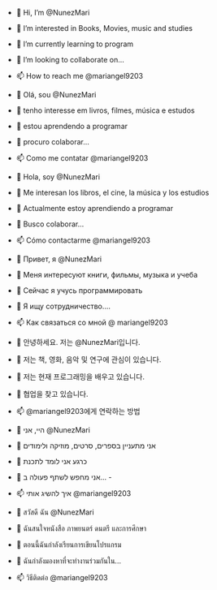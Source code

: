 - 👋 Hi, I’m @NunezMari
- 👀 I’m interested in Books, Movies, music and studies
- 🌱 I’m currently learning to program
- 💞️ I’m looking to collaborate on...
- 📫 How to reach me @mariangel9203

- 👋 Olá, sou @NunezMari
- 👀 tenho interesse em livros, filmes, música e estudos
- 🌱 estou aprendendo a programar
- 💞️ procuro colaborar...
- 📫 Como me contatar @mariangel9203

- 👋 Hola, soy @NunezMari
- 👀 Me interesan los libros, el cine, la música y los estudios
- 🌱 Actualmente estoy aprendiendo a programar
- 💞️ Busco colaborar...
- 📫 Cómo contactarme @mariangel9203

- 👋 Привет, я @NunezMari 
- 👀 Меня интересуют книги, фильмы, музыка и учеба
- 🌱 Сейчас я учусь программировать 
- 💞️ Я ищу сотрудничество....
- 📫 Как связаться со мной @ mariangel9203

- 👋 안녕하세요. 저는 @NunezMari입니다. 
- 👀 저는 책, 영화, 음악 및 연구에 관심이 있습니다.
- 🌱 저는 현재 프로그래밍을 배우고 있습니다. 
- 💞️ 협업을 찾고 있습니다.
- 📫 @mariangel9203에게 연락하는 방법

- 👋 היי, אני @NunezMari 
- 👀 אני מתעניין בספרים, סרטים, מוזיקה ולימודים
- 🌱 כרגע אני לומד לתכנת 
- 💞️ אני מחפש לשתף פעולה ב... -
- 📫 איך להשיג אותי @mariangel9203


- 👋 สวัสดี ฉัน @NunezMari 
- 👀 ฉันสนใจหนังสือ ภาพยนตร์ ดนตรี และการศึกษา 
- 🌱 ตอนนี้ฉันกำลังเรียนการเขียนโปรแกรม 
- 💞️ ฉันกำลังมองหาที่จะทำงานร่วมกันใน... 
- 📫 วิธีติดต่อ @mariangel9203





<!---
NunezMari/NunezMari is a ✨ special ✨ repository because its `README.md` (this file) appears on your GitHub profile.
You can click the Preview link to take a look at your changes.
--->

